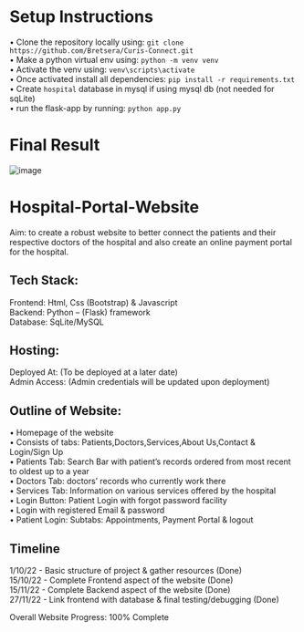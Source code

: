 # Setup Instructions
• Clone the repository locally using: `git clone https://github.com/Bretsera/Curis-Connect.git`    
• Make a python virtual env using: `python -m venv venv`    
• Activate the venv using: `venv\scripts\activate`    
• Once activated install all dependencies: `pip install -r requirements.txt`  
• Create `hospital` database in mysql if using mysql db (not needed for sqLite)    
• run the flask-app by running: `python app.py`  

# Final Result
![image](https://user-images.githubusercontent.com/84141920/201469032-999ecd84-35ae-47ba-ae5f-30cdd47b522d.png)

# Hospital-Portal-Website
Aim: to create a robust website to better connect the patients and their respective doctors of the hospital and also create an online payment portal for the hospital.  
## Tech Stack:  
Frontend: Html, Css (Bootstrap) & Javascript   
Backend: Python – (Flask) framework     
Database: SqLite/MySQL    
## Hosting: 
Deployed At: (To be deployed at a later date)<br>
Admin Access: (Admin credentials will be updated upon deployment)

## Outline of Website:
•	Homepage of the website  
•	Consists of tabs: Patients,Doctors,Services,About Us,Contact & Login/Sign Up   
•	Patients Tab: Search Bar with patient’s records ordered from most recent to oldest up to a year  
•	Doctors Tab: doctors’ records who currently work there  
•	Services Tab: Information on various services offered by the hospital  
•	Login Button: Patient Login with forgot password facility    
•	Login with registered Email & password   
•	Patient Login: Subtabs: Appointments, Payment Portal & logout  

## Timeline
1/10/22  - Basic structure of project & gather resources (Done)    
15/10/22 - Complete Frontend aspect of the website (Done)    
15/11/22 - Complete Backend aspect of the website (Done)    
27/11/22 - Link frontend with database & final testing/debugging (Done)  

Overall Website Progress: 100% Complete  
